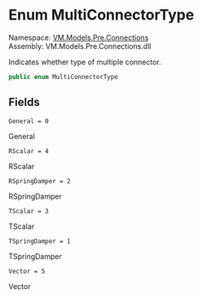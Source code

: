 # <a id="VM_Models_Pre_Connections_MultiConnectorType"></a> Enum MultiConnectorType

Namespace: [VM.Models.Pre.Connections](VM.Models.Pre.Connections.md)  
Assembly: VM.Models.Pre.Connections.dll  

Indicates whether type of multiple connector.

```csharp
public enum MultiConnectorType
```

## Fields

`General = 0` 

General



`RScalar = 4` 

RScalar



`RSpringDamper = 2` 

RSpringDamper



`TScalar = 3` 

TScalar



`TSpringDamper = 1` 

TSpringDamper



`Vector = 5` 

Vector




